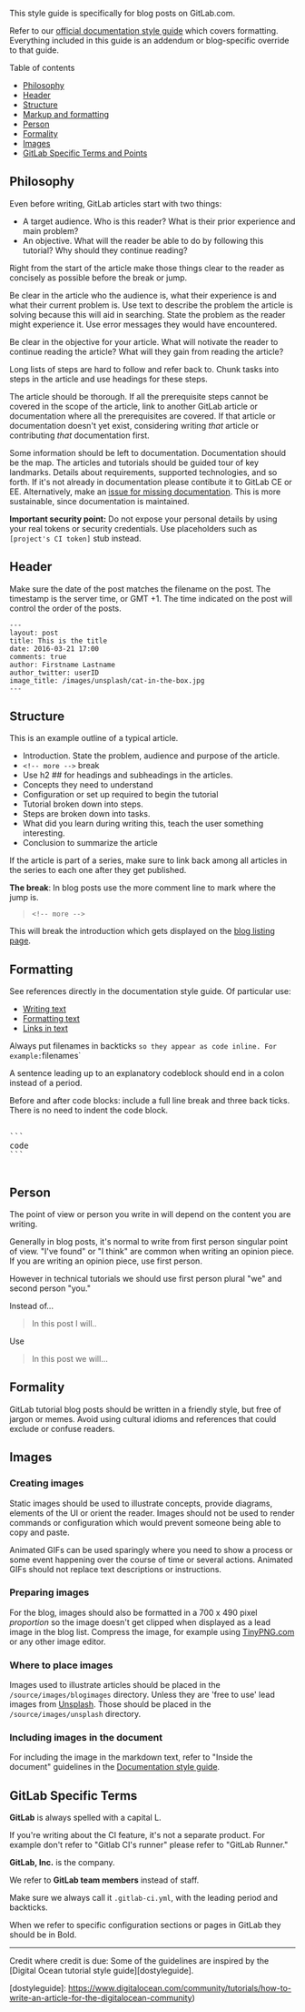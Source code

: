 This style guide is specifically for blog posts on GitLab.com. 

Refer to our [official documentation style guide](http://doc.gitlab.com/ce/development/doc_styleguide.html#documentation-styleguide) which covers formatting. 
Everything included in this guide is an addendum or blog-specific override to that guide. 

Table of contents

- [Philosophy](#philosophy)
- [Header](#header)
- [Structure](#structure)
- [Markup and formatting](#formatting)
- [Person](#person)
- [Formality](#formality)
- [Images](#images)
- [GitLab Specific Terms and Points](#gitlab-specific-terms)

## Philosophy

Even before writing, GitLab articles start with two things:

- A target audience. Who is this reader? What is their prior experience and main problem?
- An objective. What will the reader be able to do by following this tutorial?
Why should they continue reading?

Right from the start of the article make those things clear to the reader as 
concisely as possible before the break or jump.  

Be clear in the article who the audience is, what their experience is and what their 
current problem is. 
Use text to describe the problem the article is solving because this will aid in searching.
State the problem as the reader might experience it.
Use error messages they would have encountered.

Be clear in the objective for your article. 
What will notivate the reader to continue reading the article? 
What will they gain from reading the article?

Long lists of steps are hard to follow and refer back to. 
Chunk tasks into steps in the article and use headings for these steps. 

The article should be thorough. 
If all the prerequisite steps cannot be covered in the scope of the article,
link to another GitLab article or documentation where all the prerequisites
are covered. 
If that article or documentation doesn't yet exist, considering writing *that* 
article or contributing *that* documentation first. 

Some information should be left to documentation. 
Documentation should be the map. 
The articles and tutorials should be guided tour of key landmarks. 
Details about requirements, supported technologies, and so forth. 
If it's not already in documentation please contibute it to GitLab CE or EE. 
Alternatively, make an [issue for missing documentation](https://gitlab.com/gitlab-com/doc-gitlab-com).
This is more sustainable, since documentation is maintained. 

**Important security point:** Do not expose your personal details by using your real tokens or 
security credentials.
Use placeholders such as `[project's CI token]` stub instead.

## Header

Make sure the date of the post matches the filename on the post.
The timestamp is the server time, or GMT +1.
The time indicated on the post will control the order of the posts.

```
---
layout: post
title: This is the title
date: 2016-03-21 17:00
comments: true
author: Firstname Lastname
author_twitter: userID
image_title: /images/unsplash/cat-in-the-box.jpg
---
```

## Structure 

This is an example outline of a typical article. 

- Introduction. State the problem, audience and purpose of the article. 
- `<!-- more -->` break
- Use h2 ## for headings and subheadings in the articles.
- Concepts they need to understand
- Configuration or set up required to begin the tutorial
- Tutorial broken down into steps. 
- Steps are broken down into tasks.
- What did you learn during writing this, teach the user something interesting.
- Conclusion to summarize the article

If the article is part of a series, make sure to link back among all articles
in the series to each one after they get published. 

**The break**: In blog posts use the more comment line to mark where the jump is. 

> `<!-- more -->`

This will break the introduction which gets displayed on the [blog listing page][blogpage].

## Formatting

See references directly in the documentation style guide. Of particular use:

- [Writing text][doctext]
- [Formatting text][docformatting]
- [Links in text][doclinks]

Always put filenames in backticks ` so they appear as code inline. For example: `filenames`

A sentence leading up to an explanatory codeblock should end in a colon instead of a period.

Before and after code blocks: include a full line break and three back ticks.
There is no need to indent the code block.

<pre>

```
code 
```
 
</pre>

## Person

The point of view or person you write in will depend on the content you are writing. 

Generally in blog posts, it's normal to write from first person singular point of view. 
"I've found" or "I think" are common when writing an opinion piece.  
If you are writing an opinion piece, use first person. 

However in technical tutorials we should use first person plural "we" and second person "you." 

Instead of... 

> In this post I will..  

Use

> In this post we will... 

## Formality

GitLab tutorial blog posts should be written in a friendly style, but free of 
jargon or memes.
Avoid using cultural idioms and references that could exclude or confuse readers. 

## Images

### Creating images

Static images should be used to illustrate concepts, provide diagrams, elements of the UI or orient the reader.
Images should not be used to render commands or configuration which would prevent
someone being able to copy and paste. 

Animated GIFs can be used sparingly where you need to show a process or some event
happening over the course of time or several actions.
Animated GIFs should not replace text descriptions or instructions. 

### Preparing images

For the blog, images should also be formatted in a 700 x 490 pixel *proportion* 
so the image doesn't get clipped when displayed as a lead image in the blog list.
Compress the image, for example using [TinyPNG.com][tinypng] or any other image editor.

### Where to place images

Images used to illustrate articles should be placed in the `/source/images/blogimages` directory. 
Unless they are 'free to use' lead images from [Unsplash][unsplash]. 
Those should be placed in the `/source/images/unsplash` directory.

### Including images in the document

For including the image in the markdown text, refer to "Inside the document"
guidelines in the [Documentation style guide][docimages].

## GitLab Specific Terms 

**GitLab** is always spelled with a capital L. 

If you're writing about the CI feature, it's not a separate product. 
For example don't refer to "Gitlab CI's runner" please refer to "GitLab Runner."

**GitLab, Inc.** is the company. 

We refer to **GitLab team members** instead of staff. 

Make sure we always call it `.gitlab-ci.yml`, with the leading period and backticks.

When we refer to specific configuration sections or pages in GitLab they should be in Bold.

************

Credit where credit is due: Some of the guidelines are inspired by the 
[Digital Ocean tutorial style guide][dostyleguide].

[blogpage]: https://about.gitlab.com/blog
[unsplash]: https://unsplash.com/
[tinypng]: https://tinypng.com/
[doctext]: http://doc.gitlab.com/ce/development/doc_styleguide.html#text 
[docformatting]: http://doc.gitlab.com/ce/development/doc_styleguide.html#formatting
[doclinks]: http://doc.gitlab.com/ce/development/doc_styleguide.html#links
[docimages]: http://doc.gitlab.com/ce/development/doc_styleguide.html#images
[dostyleguide]: https://www.digitalocean.com/community/tutorials/how-to-write-an-article-for-the-digitalocean-community)